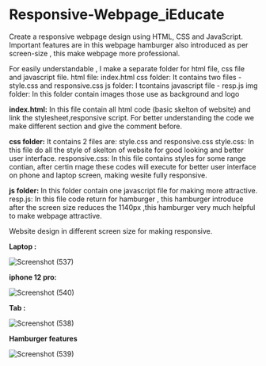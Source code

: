 # Responsive-Webpage_iEducate
Create a responsive webpage design using HTML, CSS and JavaScript. 
Important features are in this webpage hamburger also introduced as per screen-size , this make webpage more professional.

For easily understandable , I make a separate folder for html file, css file and javascript file.
html file: index.html
css folder: It contains two files - style.css and responsive.css
js folder: I tcontains javascript file - resp.js
img folder: In this folder contain images those use as background and logo

**index.html:** In this file contain all html code (basic skelton of website) and link the stylesheet,responsive script. For better understanding the code we make different section and give the comment before.

**css folder:** It contains 2 files are: style.css and responsive.css
style.css: In this file do all the style of skelton of website for good looking and better user interface.
responsive.css: In this file contains styles for some range contian, after certin rnage these codes will execute for better user interface on phone and laptop screen, making wesite fully responsive.

**js folder:** In this folder contain one javascript file for making more attractive.
resp.js: In this file code return for hamburger , this hamburger introduce after the screen size reduces the 1140px ,this hamburger very much helpful to make webpage attractive.

Website design in different screen size for making responsive.

**Laptop :**

![Screenshot (537)](https://user-images.githubusercontent.com/94066893/196499301-0a31770b-e24e-44fd-9c24-2d6bf9c9322a.png)


**iphone 12 pro:**

![Screenshot (540)](https://user-images.githubusercontent.com/94066893/196499504-13c8e460-ac8b-4b14-aeeb-915310a72f20.png)


**Tab :**

![Screenshot (538)](https://user-images.githubusercontent.com/94066893/196499617-c1b45758-0072-40d5-8a84-bdbdad142cc7.png)


**Hamburger features**

![Screenshot (539)](https://user-images.githubusercontent.com/94066893/196499724-0da24d28-eecd-4b31-b34d-4c60b48fa96b.png)
